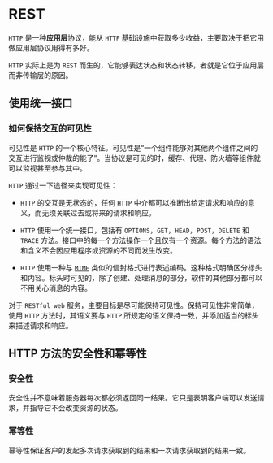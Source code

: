 # REST
`HTTP` 是一种**应用层**协议，能从 `HTTP` 基础设施中获取多少收益，主要取决于把它用做应用层协议用得有多好。

`HTTP` 实际上是为 `REST` 而生的，它能够表达状态和状态转移，者就是它位于应用层而非传输层的原因。

## 使用统一接口
### 如何保持交互的可见性
可见性是 `HTTP` 的一个核心特征。可见性是“一个组件能够对其他两个组件之间的交互进行监视或仲裁的能了”。当协议是可见的时，缓存、代理、防火墙等组件就可以监视甚至参与其中。

`HTTP` 通过一下途径来实现可见性：
* `HTTP` 的交互是无状态的，任何 `HTTP` 中介都可以推断出给定请求和响应的意义，而无须关联过去或将来的请求和响应。

* `HTTP` 使用一个统一接口，包括有 `OPTIONS`，`GET`，`HEAD`，`POST`，`DELETE` 和 `TRACE` 方法。接口中的每一个方法操作一个且仅有一个资源。每个方法的语法和含义不会因应用程序或资源的不同而发生改变。

* `HTTP` 使用一种与 [`MIME`](https://developer.mozilla.org/zh-CN/docs/Web/HTTP/Basics_of_HTTP/MIME_types) 类似的信封格式进行表述编码。这种格式明确区分标头和内容。标头时可见的，除了创建、处理消息的部分，软件的其他部分都可以不用关心消息的内容。

对于 `RESTful web` 服务，主要目标是尽可能保持可见性。保持可见性非常简单，使用 `HTTP` 方法时，其语义要与 `HTTP` 所规定的语义保持一致，并添加适当的标头来描述请求和响应。

## HTTP 方法的安全性和幂等性
### 安全性
安全性并不意味着服务器每次都必须返回同一结果。它只是表明客户端可以发送请求，并指导它不会改变资源的状态。
### 幂等性
幂等性保证客户的发起多次请求获取到的结果和一次请求获取到的结果一致。

